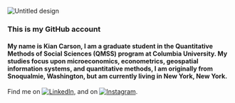 
![Untitled design](https://user-images.githubusercontent.com/95309791/159109259-1f6d30fa-f7ad-4be4-8700-49d624372607.png)

### This is my GitHub account

#### My name is Kian Carson, I am a graduate student in the Quantitative Methods of Social Sciences (QMSS) program at Columbia University. My studies focus upon microeconomics, econometrics, geospatial information systems, and quantitative methods, I am originally from Snoqualmie, Washington, but am currently living in New York, New York.


Find me on [![LinkedIn][1.2]][1], and on [![Instagram][2.2]][2].

[1.2]: https://i.imgur.com/M6yBwxS.png (Instagram logo)
[2.2]: https://raw.githubusercontent.com/MartinHeinz/MartinHeinz/master/linkedin-3-16.png (LinkedIn logo)


[1]: https://www.linkedin.com/in/kian-carson-27baa61a4/
[2]: https://www.instagram.com/cascade_kian/
